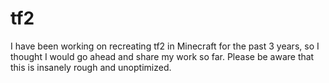 # tf2
I have been working on recreating tf2 in Minecraft for the past 3 years, so I thought I would go ahead and share my work so far. Please be aware that this is insanely rough and unoptimized.
